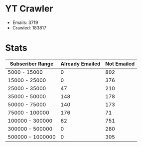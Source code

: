 # YT Crawler
- Emails: 3719
- Crawled: 183817

# Stats
| Subscriber Range  | Already Emailed | Not Emailed |
|-------|-------|-------|
| 5000 - 15000 | 0 | 802 |
| 15000 - 25000 | 0 | 376 |
| 25000 - 35000 | 47 | 210 |
| 35000 - 50000 | 148 | 178 |
| 50000 - 75000 | 140 | 173 |
| 75000 - 100000 | 176 | 71 |
| 100000 - 300000 | 62 | 751 |
| 300000 - 500000 | 0 | 280 |
| 500000 - 1000000 | 0 | 305 |

